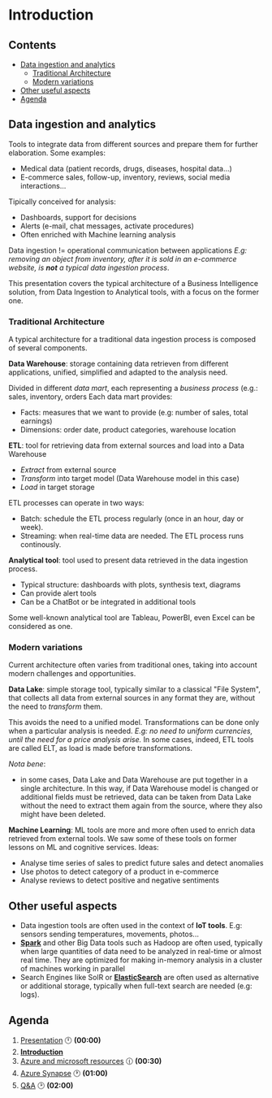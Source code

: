 # Introduction  <!-- omit in TOC -->

## Contents <!-- omit in TOC -->

- [Data ingestion and analytics](#data-ingestion-and-analytics)
  - [Traditional Architecture](#traditional-architecture)
  - [Modern variations](#modern-variations)
- [Other useful aspects](#other-useful-aspects)
- [Agenda](#agenda)

## Data ingestion and analytics

Tools to integrate data from different sources and prepare them for further elaboration. Some examples:
- Medical data (patient records, drugs, diseases, hospital data...) 
- E-commerce sales, follow-up, inventory, reviews, social media interactions...

Tipically conceived for analysis:
- Dashboards, support for decisions
- Alerts (e-mail, chat messages, activate procedures)
- Often enriched with Machine learning analysis 

Data ingestion != operational communication between applications
*E.g: removing an object from inventory, after it is sold in an e-commerce website, is **not** a typical data ingestion process*.

This presentation covers the typical architecture of a Business Intelligence solution, from Data Ingestion to Analytical tools, with a focus on the former one.

### Traditional Architecture

A typical architecture for a traditional data ingestion process is composed of several components.

**Data Warehouse**: storage containing data retrieven from different applications, unified, simplified and adapted to the analysis need.

Divided in different *data mart*, each representing a *business process* (e.g.: sales, inventory, orders Each data mart provides:
- Facts: measures that we want to provide (e.g: number of sales, total earnings)
- Dimensions: order date, product categories, warehouse location

**ETL**: tool for retrieving data from external sources and load into a Data Warehouse
- *Extract* from external source
- *Transform* into target model (Data Warehouse model in this case)
- *Load* in target storage

ETL processes can operate in two ways:
- Batch: schedule the ETL process regularly (once in an hour, day or week). 
- Streaming: when real-time data are needed. The ETL process runs continously. 

**Analytical tool**: tool used to present data retrieved in the data ingestion process.
- Typical structure: dashboards with plots, synthesis text, diagrams
- Can provide alert tools
- Can be a ChatBot or be integrated in additional tools

Some well-known analytical tool are Tableau, PowerBI, even Excel can be considered as one.

### Modern variations

Current architecture often varies from traditional ones, taking into account modern challenges and opportunities.

**Data Lake**: simple storage tool, typically similar to a classical "File System", that collects all data from external sources in any format they are, without the need to *transform* them. 

This avoids the need to a unified model. Transformations can be done only when a particular analysis is needed. *E.g: no need to uniform currencies, until the need for a price analysis arise.*
In some cases, indeed, ETL tools are called ELT, as load is made before transformations.

*Nota bene*: 
- in some cases, Data Lake and Data Warehouse are put together in a single architecture.
In this way, if Data Warehouse model is changed or additional fields must be retrieved, data can be taken from Data Lake without the need to extract them again from the source, where they also might have been deleted.

**Machine Learning**: ML tools are more and more often used to enrich data retrieved from external tools.
We saw some of these tools on former lessons on ML and cognitive services.
Ideas:
- Analyse time series of sales to predict future sales and detect anomalies
- Use photos to detect category of a product in e-commerce
- Analyse reviews to detect positive and negative sentiments

## Other useful aspects

- Data ingestion tools are often used in the context of **IoT tools**. E.g: sensors sending temperatures, movements, photos...
- [**Spark**](https://spark.apache.org/) and other Big Data tools such as Hadoop are often used, typically when large quantities of data need to be analyzed in real-time or almost real time. They are optimized for making in-memory analysis in a cluster of machines working in parallel
- Search Engines like SolR or [**ElasticSearch**](https://www.elastic.co/) are often used as alternative or additional storage, typically when full-text search are needed (e.g: logs).

## Agenda

1. [Presentation](01.presentation.md) :clock12: **(00:00)**
2. **[Introduction](02.introduction.md)**
3. [Azure and microsoft resources](03.azure-cognitive-services.md) :clock1230: **(00:30)**
4. [Azure Synapse](04.tgbot-go.md) :clock1: **(01:00)**
5. [Q&A](08.q&a.md) :clock2: **(02:00)**